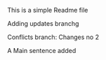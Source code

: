 This is a simple Readme file

Adding updates branchg


Conflicts branch: Changes no 2

A Main sentence added
